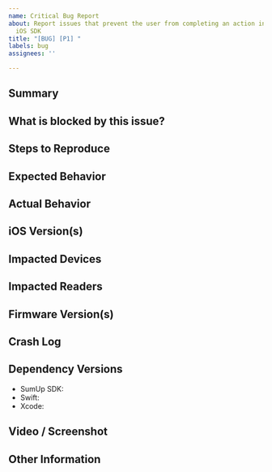 ```yaml
---
name: Critical Bug Report
about: Report issues that prevent the user from completing an action in the SumUp
  iOS SDK
title: "[BUG] [P1] "
labels: bug
assignees: ''

---
```


## Summary
<!-- A clear and concise summary of the issue. -->

## What is blocked by this issue?
<!-- Summarize what the user is unable to do. (e.g. checkout, tipping, etc.) -->

## Steps to Reproduce
<!-- If possible, include a minimal code snippet or a link to a sample project that demonstrates the problem. -->

## Expected Behavior
<!-- What did you expect to happen? -->

## Actual Behavior
<!-- What actually happened instead? -->

## iOS Version(s)
<!-- Which iOS version(s) are affected? (e.g., iOS 18, iOS 26) -->

## Impacted Devices
<!-- Are there specific devices where you observe this problem? (e.g., iPhone 15, iPhone 16e) -->

## Impacted Readers
<!-- Are there specific readers where you observe this problem? (e.g., Solo Lite, Solo) -->

## Firmware Version(s)
<!-- Are there specific firmware version(s) where you observe this problem? (This is typically the number on the front of the card reader screen when idle) -->

## Crash Log
<!-- If the issue is a crash, please paste the full crash log here inside code blocks. -->

## Dependency Versions
<!-- Please provide the versions of the following dependencies: -->

- SumUp SDK:
- Swift:
- Xcode:

## Video / Screenshot
<!-- If available, please attach a video or screenshot demonstrating the issue. -->

## Other Information
<!-- Any additional context that might help us investigate the issue. -->
